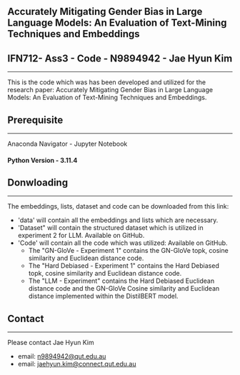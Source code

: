 ## Accurately Mitigating Gender Bias in Large Language Models: An Evaluation of Text-Mining Techniques and Embeddings
## IFN712- Ass3 - Code - N9894942 - Jae Hyun Kim
---------------------------------------------------------------------------------------------------------------
This is the code which was has been developed and utilized for the research paper: Accurately Mitigating Gender Bias in Large Language Models: An Evaluation of Text-Mining Techniques and Embeddings. 


## Prerequisite
---------------------------------------------------------------------------------------------------------------
Anaconda Navigator - Jupyter Notebook
#### Python Version - 3.11.4

## Donwloading
---------------------------------------------------------------------------------------------------------------
The embeddings, lists, dataset and code can be downloaded from this link: 

- 'data' will contain all the embeddings and lists which are necessary.
- 'Dataset" will contain the structured dataset which is utilized in experiment 2 for LLM. Available on GitHub.
- 'Code' will contain all the code which was utilized: Available on GitHub.
  - The "GN-GloVe - Experiment 1" contains the GN-GloVe topk, cosine similarity and Euclidean distance code.
  - The "Hard Debiased - Experiment 1" contains the Hard Debiased topk, cosine similarity and Euclidean distance code.
  - The "LLM - Experiment" contains the Hard Debiased Euclidean distance code and the GN-GloVe Cosine similarity and Euclidean distance implemented within the DistilBERT model.

## Contact
---------------------------------------------------------------------------------------------------------------
Please contact Jae Hyun Kim
- email: n9894942@qut.edu.au
- email: jaehyun.kim@connect.qut.edu.au
